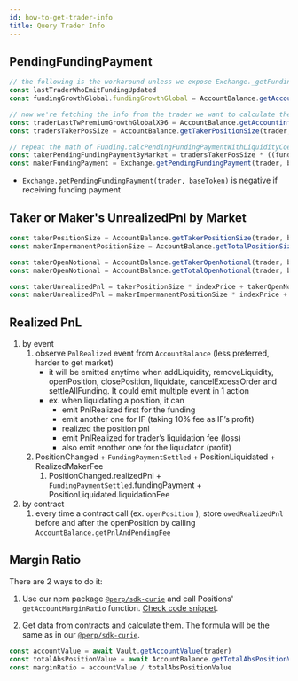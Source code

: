 ```yaml
---
id: how-to-get-trader-info
title: Query Trader Info 
---
```


## PendingFundingPayment

```typescript
// the following is the workaround unless we expose Exchange._getFundingGrowthGlobalAndTwaps()
const lastTraderWhoEmitFundingUpdated
const fundingGrowthGlobal.fundingGrowthGlobal = AccountBalance.getAccountinfo(lastTraderWhoEmitFundingUpdatedFromThatMarket, baseToken).lastTwPremiumGrowthGlobalX96

// now we're fetching the info from the trader we want to calculate the pnl
const traderLastTwPremiumGrowthGlobalX96 = AccountBalance.getAccountinfo(trader, baseToken).lastTwPremiumGrowthGlobalX96
const tradersTakerPosSize = AccountBalance.getTakerPositionSize(trader, baseToken)

// repeat the math of Funding.calcPendingFundingPaymentWithLiquidityCoefficient
const takerPendingFundingPaymentByMarket = tradersTakerPosSize * ((fundingGrowthGlobal.twPremiumX96 - traderLastTwPremiumGrowthGlobalX96) / 2^96 ) / 15mins
const makerFundingPayment = Exchange.getPendingFundingPayment(trader, baseToken) - takerPendingFundingPaymentByMarket
```

- `Exchange.getPendingFundingPayment(trader, baseToken)` is negative if receiving funding payment

## Taker or Maker's UnrealizedPnl by Market

```typescript
const takerPositionSize = AccountBalance.getTakerPositionSize(trader, baseToken)
const makerImpermanentPositionSize = AccountBalance.getTotalPositionSize(trader, baseToken) - takerPositionSize

const takerOpenNotional = AccountBalance.getTakerOpenNotional(trader, baseToken) 
const makerOpenNotional = AccountBalance.getTotalOpenNotional(trader, baseToken) - takerOpenNotional

const takerUnrealizedPnl = takerPositionSize * indexPrice + takerOpenNotional
const makerUnrealizedPnl = makerImpermanentPositionSize * indexPrice + makerOpenNotional
```

## Realized PnL

1. by event
    1. observe `PnlRealized` event from `AccountBalance` (less preferred, harder to get market)
        - it will be emitted anytime when addLiquidity, removeLiquidity, openPosition, closePosition, liquidate, cancelExcessOrder and settleAllFunding. It could emit multiple event in 1 action
        - ex. when liquidating a position, it can
            - emit PnlRealized first for the funding
            - emit another one for IF (taking 10% fee as IF’s profit)
            - realized the position pnl
            - emit PnlRealized for trader’s liquidation fee (loss)
            - also emit enother one for the liquidator (profit)
    2. PositionChanged + `FundingPaymentSettled` + PositionLiquidated + RealizedMakerFee
        1. PositionChanged.realizedPnl + `FundingPaymentSettled`.fundingPayment + PositionLiquidated.liquidationFee
2. by contract
    1. every time a contract call (ex. `openPosition` ), store `owedRealizedPnl` before and after the openPosition by calling `AccountBalance.getPnlAndPendingFee`

## Margin Ratio
There are 2 ways to do it:

1. Use our npm package [`@perp/sdk-curie`](https://www.npmjs.com/package/@perp/sdk-curie) and call Positions' `getAccountMarginRatio` function. [Check code snippet](https://github.com/perpetual-protocol/sdk-curie/blob/d3ca551d2801324840f31d4d2472c80f230f5e07/src/core/position/Positions.ts#L219-L230).

2. Get data from contracts and calculate them. The formula will be the same as in our [`@perp/sdk-curie`](https://www.npmjs.com/package/@perp/sdk-curie).
```typescript
const accountValue = await Vault.getAccountValue(trader)
const totalAbsPositionValue = await AccountBalance.getTotalAbsPositionValue(trader)
const marginRatio = accountValue / totalAbsPositionValue
```
